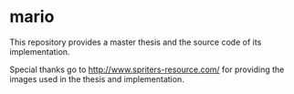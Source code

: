 # mario
This repository provides a master thesis and the source code of its implementation. 

Special thanks go to http://www.spriters-resource.com/ for providing the images used in the thesis and implementation. 
